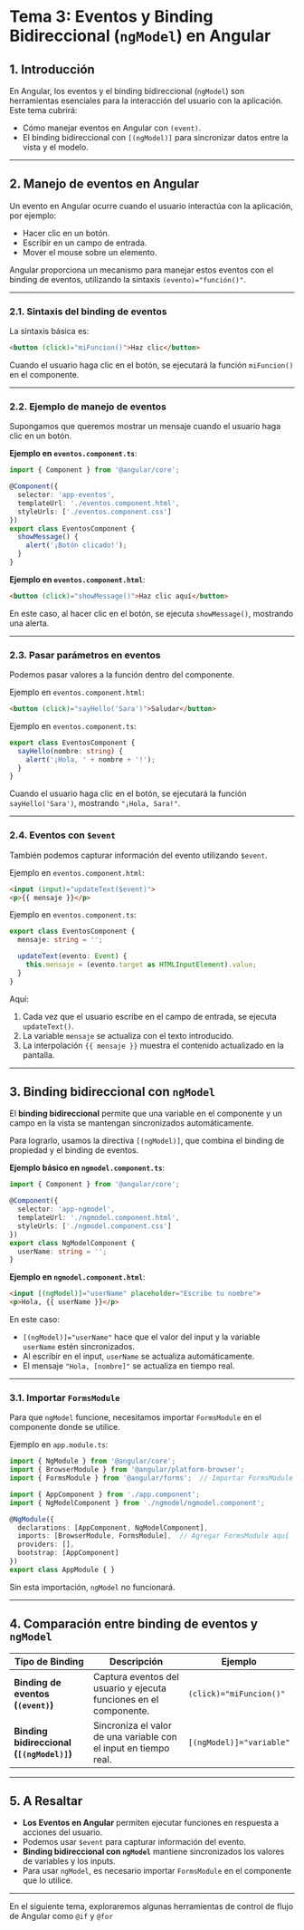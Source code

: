 # **Tema 3: Eventos y Binding Bidireccional (`ngModel`) en Angular**

## **1. Introducción**
En Angular, los eventos y el binding bidireccional (`ngModel`) son herramientas esenciales para la interacción del usuario con la aplicación.  
Este tema cubrirá:
- Cómo manejar eventos en Angular con `(event)`.
- El binding bidireccional con `[(ngModel)]` para sincronizar datos entre la vista y el modelo.

---

## **2. Manejo de eventos en Angular**
Un evento en Angular ocurre cuando el usuario interactúa con la aplicación, por ejemplo:
- Hacer clic en un botón.
- Escribir en un campo de entrada.
- Mover el mouse sobre un elemento.

Angular proporciona un mecanismo para manejar estos eventos con el binding de eventos, utilizando la sintaxis `(evento)="función()"`.

---

### **2.1. Sintaxis del binding de eventos**
La sintaxis básica es:

```html
<button (click)="miFuncion()">Haz clic</button>
```

Cuando el usuario haga clic en el botón, se ejecutará la función `miFuncion()` en el componente.

---

### **2.2. Ejemplo de manejo de eventos**
Supongamos que queremos mostrar un mensaje cuando el usuario haga clic en un botón.

**Ejemplo en `eventos.component.ts`**:

```ts
import { Component } from '@angular/core';

@Component({
  selector: 'app-eventos',
  templateUrl: './eventos.component.html',
  styleUrls: ['./eventos.component.css']
})
export class EventosComponent {
  showMessage() {
    alert('¡Botón clicado!');
  }
}
```

**Ejemplo en `eventos.component.html`**:

```html
<button (click)="showMessage()">Haz clic aquí</button>
```

En este caso, al hacer clic en el botón, se ejecuta `showMessage()`, mostrando una alerta.

---

### **2.3. Pasar parámetros en eventos**
Podemos pasar valores a la función dentro del componente.

Ejemplo en `eventos.component.html`:

```html
<button (click)="sayHello('Sara')">Saludar</button>
```

Ejemplo en `eventos.component.ts`:

```ts
export class EventosComponent {
  sayHello(nombre: string) {
    alert('¡Hola, ' + nombre + '!');
  }
}
```

Cuando el usuario haga clic en el botón, se ejecutará la función `sayHello('Sara')`, mostrando `"¡Hola, Sara!"`.

---

### **2.4. Eventos con `$event`**
También podemos capturar información del evento utilizando `$event`.

Ejemplo en `eventos.component.html`:

```html
<input (input)="updateText($event)">
<p>{{ mensaje }}</p>
```

Ejemplo en `eventos.component.ts`:

```ts
export class EventosComponent {
  mensaje: string = '';

  updateText(evento: Event) {
    this.mensaje = (evento.target as HTMLInputElement).value;
  }
}
```

Aquí:
1. Cada vez que el usuario escribe en el campo de entrada, se ejecuta `updateText()`.
2. La variable `mensaje` se actualiza con el texto introducido.
3. La interpolación `{{ mensaje }}` muestra el contenido actualizado en la pantalla.

---

## **3. Binding bidireccional con `ngModel`**
El **binding bidireccional** permite que una variable en el componente y un campo en la vista se mantengan sincronizados automáticamente.

Para lograrlo, usamos la directiva `[(ngModel)]`, que combina el binding de propiedad y el binding de eventos.

**Ejemplo básico en `ngmodel.component.ts`**:

```ts
import { Component } from '@angular/core';

@Component({
  selector: 'app-ngmodel',
  templateUrl: './ngmodel.component.html',
  styleUrls: ['./ngmodel.component.css']
})
export class NgModelComponent {
  userName: string = '';
}
```

**Ejemplo en `ngmodel.component.html`**:

```html
<input [(ngModel)]="userName" placeholder="Escribe tu nombre">
<p>Hola, {{ userName }}</p>
```

En este caso:
- `[(ngModel)]="userName"` hace que el valor del input y la variable `userName` estén sincronizados.
- Al escribir en el input, `userName` se actualiza automáticamente.
- El mensaje `"Hola, [nombre]"` se actualiza en tiempo real.

---

### **3.1. Importar `FormsModule`**
Para que `ngModel` funcione, necesitamos importar `FormsModule` en el componente donde se utilice.

Ejemplo en `app.module.ts`:

```ts
import { NgModule } from '@angular/core';
import { BrowserModule } from '@angular/platform-browser';
import { FormsModule } from '@angular/forms';  // Importar FormsModule

import { AppComponent } from './app.component';
import { NgModelComponent } from './ngmodel/ngmodel.component';

@NgModule({
  declarations: [AppComponent, NgModelComponent],
  imports: [BrowserModule, FormsModule],  // Agregar FormsModule aquí
  providers: [],
  bootstrap: [AppComponent]
})
export class AppModule { }
```

Sin esta importación, `ngModel` no funcionará.

---

## **4. Comparación entre binding de eventos y `ngModel`**
| **Tipo de Binding**      | **Descripción** | **Ejemplo** |
|-------------------------|----------------|-------------|
| **Binding de eventos (`(event)`)** | Captura eventos del usuario y ejecuta funciones en el componente. | `(click)="miFuncion()"` |
| **Binding bidireccional (`[(ngModel)]`)** | Sincroniza el valor de una variable con el input en tiempo real. | `[(ngModel)]="variable"` |

---

## **5. A Resaltar**
- **Los Eventos en Angular** permiten ejecutar funciones en respuesta a acciones del usuario.
- Podemos usar `$event` para capturar información del evento.
- **Binding bidireccional con `ngModel`** mantiene sincronizados los valores de variables y los inputs.
- Para usar `ngModel`, es necesario importar `FormsModule` en el componente que lo utilice.

---

En el siguiente tema, exploraremos algunas herramientas de control de flujo de Angular como `@if` y `@for`
